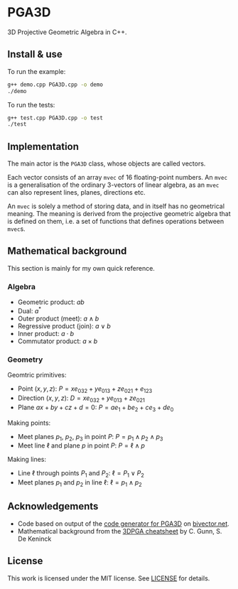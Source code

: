 # PGA3D
3D Projective Geometric Algebra in C++.

## Install & use

To run the example:

```sh
g++ demo.cpp PGA3D.cpp -o demo
./demo
```

To run the tests:

```sh
g++ test.cpp PGA3D.cpp -o test
./test
```


## Implementation

The main actor is the `PGA3D` class, whose objects are called vectors.

Each vector consists of an array `mvec` of 16 floating-point numbers.
An `mvec` is a generalisation of the ordinary 3-vectors of linear algebra, as an `mvec` can also represent lines, planes, directions etc.

An `mvec` is solely a method of storing data, and in itself has no geometrical meaning.
The meaning is derived from the projective geometric algebra that is defined on them, i.e. a set of functions that defines operations between `mvec`s.

## Mathematical background

This section is mainly for my own quick reference.

### Algebra

- Geometric product: $a b$
- Dual: $a^*$
- Outer product (meet): $a \wedge b$
- Regressive product (join): $a \vee b$
- Inner product: $a \cdot b$
- Commutator product: $a \times b$

### Geometry

Geomtric primitives:

- Point $(x,y,z)$: $P = x e_{032} + y e_{013} + z e_{021} + e_{123}$
- Direction $(x,y,z)$: $D = x e_{032} + y e_{013} + z e_{021}$
- Plane $ax + by + cz + d = 0$: $P = a e_{1} + b e_{2} + c e_{3} + d e_{0}$

Making points:

- Meet planes $p_1$, $p_2$, $p_3$ in point $P$: $P = p_1 \wedge p_2 \wedge p_3$
- Meet line $\ell$ and plane $p$ in point $P$: $P = \ell \wedge p$

Making lines:

- Line $\ell$ through points $P_1$ and $P_2$: $\ell = P_1 \vee P_2$
- Meet planes $p_1$ and $p_2$ in line $\ell$: $\ell = p_1 \wedge p_2$

## Acknowledgements

- Code based on output of the [code generator for PGA3D](https://bivector.net/tools.html?p=3&q=0&r=1) on [bivector.net](https://bivector.net).
- Mathematical background from the [3DPGA cheatsheet](https://bivector.net/3DPGA.pdf) by C. Gunn, S. De Keninck

## License

This work is licensed under the MIT license. See [LICENSE](LICENSE) for details.
